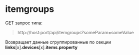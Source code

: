 # **itemgroups**

GET запрос типа:

> http://host:port/api/itemgroups?someParam=someValue

Возвращает данные сгруппированные по  секции **links**[x].**devices**[x].**items**.**property**
